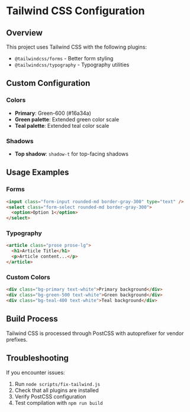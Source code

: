 # Tailwind CSS Configuration

## Overview
This project uses Tailwind CSS with the following plugins:
- `@tailwindcss/forms` - Better form styling
- `@tailwindcss/typography` - Typography utilities

## Custom Configuration

### Colors
- **Primary**: Green-600 (#16a34a)
- **Green palette**: Extended green color scale
- **Teal palette**: Extended teal color scale

### Shadows
- **Top shadow**: `shadow-t` for top-facing shadows

## Usage Examples

### Forms
```html
<input class="form-input rounded-md border-gray-300" type="text" />
<select class="form-select rounded-md border-gray-300">
  <option>Option 1</option>
</select>
```

### Typography
```html
<article class="prose prose-lg">
  <h1>Article Title</h1>
  <p>Article content...</p>
</article>
```

### Custom Colors
```html
<div class="bg-primary text-white">Primary background</div>
<div class="bg-green-500 text-white">Green background</div>
<div class="bg-teal-400 text-white">Teal background</div>
```

## Build Process
Tailwind CSS is processed through PostCSS with autoprefixer for vendor prefixes.

## Troubleshooting
If you encounter issues:
1. Run `node scripts/fix-tailwind.js`
2. Check that all plugins are installed
3. Verify PostCSS configuration
4. Test compilation with `npm run build`
